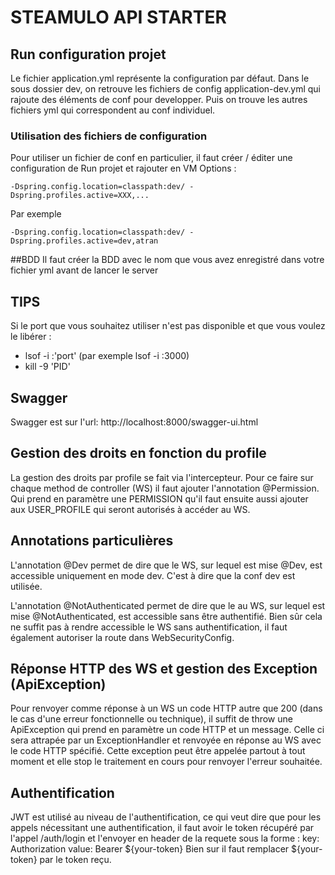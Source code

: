 # STEAMULO API STARTER

## Run configuration projet
Le fichier application.yml représente la configuration par défaut.
Dans le sous dossier dev, on retrouve les fichiers de config application-dev.yml qui rajoute des éléments de conf pour developper.
Puis on trouve les autres fichiers yml qui correspondent au conf individuel.

### Utilisation des fichiers de configuration
Pour utiliser un fichier de conf en particulier, il faut créer / éditer une configuration de Run projet et rajouter en VM Options :

```
-Dspring.config.location=classpath:dev/ -Dspring.profiles.active=XXX,...
```
Par exemple 
```
-Dspring.config.location=classpath:dev/ -Dspring.profiles.active=dev,atran
```

##BDD
Il faut créer la BDD avec le nom que vous avez enregistré dans votre fichier yml avant de lancer le server

## TIPS
Si le port que vous souhaitez utiliser n'est pas disponible et que vous voulez le libérer :
 - lsof -i :'port' (par exemple lsof -i :3000)
 - kill -9 'PID'

## Swagger
Swagger est sur l'url: http://localhost:8000/swagger-ui.html

## Gestion des droits en fonction du profile

La gestion des droits par profile se fait via l'intercepteur. Pour ce faire sur chaque method de controller (WS) il faut
ajouter l'annotation @Permission. Qui prend en paramètre une PERMISSION qu'il faut ensuite aussi ajouter aux USER_PROFILE qui seront autorisés à accéder au WS.

## Annotations particulières

L'annotation @Dev permet de dire que le WS, sur lequel est mise @Dev, est accessible uniquement en mode dev.
C'est à dire que la conf dev est utilisée.

L'annotation @NotAuthenticated permet de dire que le au WS, sur lequel est mise @NotAuthenticated, est accessible sans être authentifié.
Bien sûr cela ne suffit pas à rendre accessible le WS sans authentification, il faut également autoriser la route dans WebSecurityConfig.

## Réponse HTTP des WS et gestion des Exception (ApiException)

Pour renvoyer comme réponse à un WS un code HTTP autre que 200 (dans le cas d'une erreur fonctionnelle ou technique),
il suffit de throw une ApiException qui prend en paramètre un code HTTP et un message. Celle ci sera attrapée par
un ExceptionHandler et renvoyée en réponse au WS avec le code HTTP spécifié. Cette exception peut être appelée partout
à tout moment et elle stop le traitement en cours pour renvoyer l'erreur souhaitée.

## Authentification
JWT est utilisé au niveau de l'authentification, ce qui veut dire que pour les appels nécessitant une authentification, 
il faut avoir le token récupéré par l'appel /auth/login et l'envoyer en header de la requete sous la forme :
key: Authorization
value: Bearer ${your-token}
Bien sur il faut remplacer ${your-token} par le token reçu.

